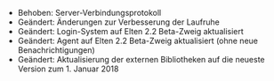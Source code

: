 - Behoben: Server-Verbindungsprotokoll
- Geändert: Änderungen zur Verbesserung der Laufruhe
- Geändert: Login-System auf Elten 2.2 Beta-Zweig aktualisiert
- Geändert: Agent auf Elten 2.2 Beta-Zweig aktualisiert (ohne neue Benachrichtigungen)
- Geändert: Aktualisierung der externen Bibliotheken auf die neueste Version zum 1. Januar 2018